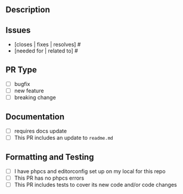 ## Description
<!-- Please describe what this PR accomplishes. -->

## Issues
<!-- please link the issue(s) that this PR will close, as well as any related PRs or issues it does not close. -->
- [closes | fixes | resolves] #<!-- issue -->
- [needed for | related to] #<!-- issue or PR -->

## PR Type
<!-- please delete options that are not relevant. -->
- [ ] bugfix
- [ ] new feature
- [ ] breaking change

## Documentation
<!-- please include any relevant documentation that can be added to the wiki. If you have made a change to the README, thank you and check the box :) -->
- [ ] requires docs update
- [ ] This PR includes an update to `readme.md`

## Formatting and Testing
<!-- 
PRs cannot be merged unless existing relevant tests are updated, or new tests are added to cover the changes/additions.
Similarly, code that does not pass WP-Gizmo's linting rules cannot be merged.
-->
- [ ] I have phpcs and editorconfig set up on my local for this repo
- [ ] This PR has no phpcs errors <!-- if you do have an error and can't fix it, please explain below. We might need to update our linting rules! -->
- [ ] This PR includes tests to cover its new code and/or code changes

